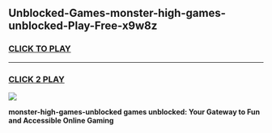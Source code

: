 
## Unblocked-Games-monster-high-games-unblocked-Play-Free-x9w8z
<h3>
<a href="https://premium76.site?title=monster-high-games-unblocked&ref=15A">CLICK TO PLAY</a></h3>
<hr>

<h3>
<a href="https://premium76.site?title=monster-high-games-unblocked&ref=15A">CLICK 2 PLAY</a>
  
</h3>

<a href="https://premium76.site?title=monster-high-games-unblocked&ref=15A"><img src="https://clearcache.store/games.png"></a>


**monster-high-games-unblocked games unblocked: Your Gateway to Fun and Accessible Online Gaming**
